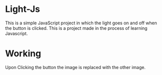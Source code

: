 # Light-Js
This is a simple JavaScript project in which the light goes on and off when the button is clicked.
This is a project made in the process of learning Javascript.

# Working
Upon Clicking the button the image is replaced with the other image.
